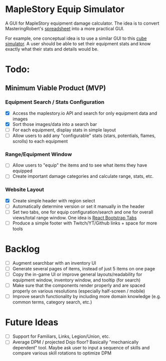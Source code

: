 # MapleStory Equip Simulator

A GUI for MapleStory equipment damage calculator. The idea is to convert MasteringRobert's [spreadsheet](https://docs.google.com/spreadsheets/d/1mVZerZgojSRKq0FsUco_n097y45EPa4w1QptWuU6mwM/edit#gid=0) into a more practical GUI.

For example, one conceptual idea is to use a similar GUI to this [cube simulator](https://stripedypaper.github.io/cube/). A user should be able to set their equipment stats and know exactly what their stats and details would be.

# Todo:

## Minimum Viable Product (MVP)

### Equipment Search / Stats Configuration

- [x] Access the maplestory.io API and search for only equipment data and images
- [x] Sort those images/data into a search bar
- [ ] For each equipment, display stats in simple layout
- [ ] Allow users to add any "configurable" stats (stars, potentials, flames, scrolls) to each equipment

### Range/Equipment Window

- [ ] Allow users to "equip" the items and to see what items they have equipped
- [ ] Create important damage categories and calculate range, stats, etc.

### Website Layout

- [x] Create simple header with region select
- [ ] Automatically determine version or set it manually in the header
- [ ] Set two tabs, one for equip configuration/search and one for overall views/total range window. One idea is [React Bootstrap Tabs](https://react-bootstrap.github.io/components/tabs/)
- [ ] Produce a simple footer with Twitch/YT/Github links + space for more tools

# Backlog

- [ ] Augment searchbar with an inventory UI
- [ ] Generate several pages of items, instead of just 5 items on one page
- [ ] Copy the in-game UI or improve general layouts/readability for equipment window, inventory window, and tooltip (for search)
- [ ] Make sure that the components render properly and are spaced properly on various resolutions (especially half-screen / mobile)
- [ ] Improve search functionality by including more domain knowledge (e.g. common terms, category search, etc.)

# Future Ideas

- [ ] Support for Familiars, Links, Legion/Union, etc.
- [ ] Average DPM / projected Dojo floor? Basically "mechanically dependent" tool. Maybe ask user to input a sequence of skills and compare various skill rotations to optimize DPM
